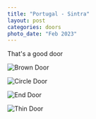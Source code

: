 ```yaml
---
title: "Portugal - Sintra"
layout: post
categories: doors
photo_date: "Feb 2023"
---
```


That's a good door

![Brown Door](/doors/images/portugal_sintra_brown.jpeg)

![Circle Door](/doors/images/portugal_sintra_circle.jpeg)

![End Door](/doors/images/portugal_sintra_end.jpeg)

![Thin Door](/doors/images/portugal_sintra_thin.jpeg)
